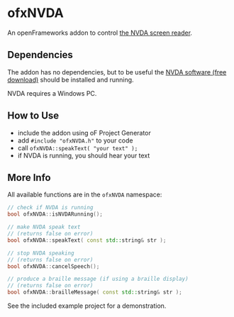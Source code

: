 # ofxNVDA

An openFrameworks addon to control [the NVDA screen reader](https://www.nvaccess.org/).

## Dependencies

The addon has no dependencies, but to be useful the [NVDA software (free download)](https://www.nvaccess.org/download/) should be installed and running.

NVDA requires a Windows PC.

## How to Use

- include the addon using oF Project Generator
- add `#include "ofxNVDA.h"` to your code
- call `ofxNVDA::speakText( "your text" );`
- if NVDA is running, you should hear your text

## More Info

All available functions are in the `ofxNVDA` namespace:

```c++
// check if NVDA is running
bool ofxNVDA::isNVDARunning();

// make NVDA speak text
// (returns false on error)
bool ofxNVDA::speakText( const std::string& str );

// stop NVDA speaking
// (returns false on error)
bool ofxNVDA::cancelSpeech();

// produce a braille message (if using a braille display)
// (returns false on error)
bool ofxNVDA::brailleMessage( const std::string& str );
```

See the included example project for a demonstration.





